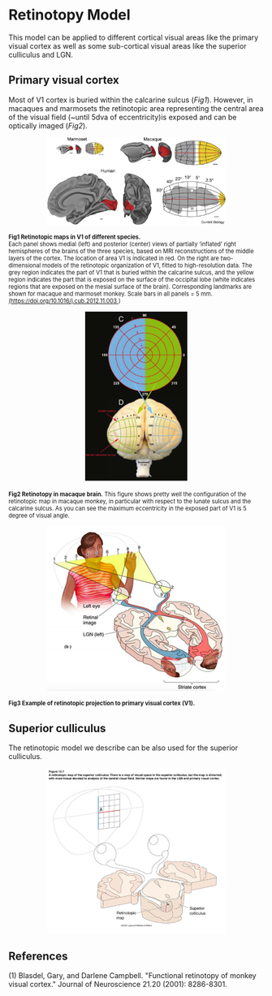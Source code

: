
# Retinotopy Model
This model can be applied to different cortical visual areas like the primary visual cortex as well as some sub-cortical visual areas like the superior culliculus and LGN.

## Primary visual cortex
Most of V1 cortex is buried within the calcarine sulcus (*Fig1*). However, in macaques and marmosets the retinotopic area representing the central area of the visual field (~until 5dva of eccentricity)is exposed and can be optically imaged (*Fig2*).

<p align="center">
<img src="./figures/retino3D.jpg" width="70%">
</p>

<p style="font-size:80%;" title="legend">
 <b>Fig1 Retinotopic maps in V1 of different species.</b> <br>
 Each panel shows medial (left) and posterior (center) views of partially ‘inflated’ right hemispheres of the brains of the three species, based on MRI reconstructions of the middle layers of the cortex. The location of area V1 is indicated in red. On the right are two-dimensional models of the retinotopic organization of V1, fitted to high-resolution data. The grey region indicates the part of V1 that is buried within the calcarine sulcus, and the yellow region indicates the part that is exposed on the surface of the occipital lobe (white indicates regions that are exposed on the mesial surface of the brain). Corresponding landmarks are shown for macaque and marmoset monkey. Scale bars in all panels = 5 mm. <a href="https://doi.org/10.1016/j.cub.2012.11.003"> (https://doi.org/10.1016/j.cub.2012.11.003 </a>)
</p>


<p align="center">
<img src="./figures/Retinotopy.png" width="40%">
</p>

<p style="font-size:80%;" title="legend">
 <b>Fig2 Retinotopy in macaque brain.</b> This figure shows pretty well the configuration of the retinotopic map in macaque monkey, in particular with respect to the lunate sulcus and the calcarine sulcus. As you can see the maximum eccentricity in the exposed part of V1 is 5 degree of visual angle.<br>
 </p>


<p align="center">
<img src="./figures/retinoWoman.png" width="70%">
</p>

<p style="font-size:80%;" title="legend">
 <b>Fig3 Example of retinotopic projection to primary visual cortex (V1).</b> <br>
 </p>






## Superior culliculus
The retinotopic model we describe can be also used for the superior culliculus.

<p align="center">
<img src="./figures/SupCol.jpg" width="70%">
</p>

## References
(1) Blasdel, Gary, and Darlene Campbell. "Functional retinotopy of monkey visual cortex." Journal of Neuroscience 21.20 (2001): 8286-8301.
